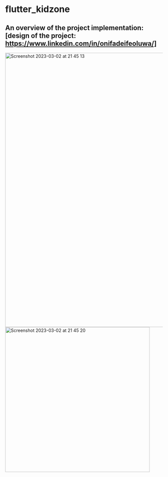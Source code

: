 # flutter_kidzone

## An overview of the project implementation: [design of the project: https://www.linkedin.com/in/onifadeifeoluwa/]

<img width="874" alt="Screenshot 2023-03-02 at 21 45 13" src="https://user-images.githubusercontent.com/74302462/222509621-3b6aec87-7a23-48da-bf75-1263646a51b0.png">
<img width="462" alt="Screenshot 2023-03-02 at 21 45 20" src="https://user-images.githubusercontent.com/74302462/222509631-1a26f9ee-c775-472b-a4ea-9dfb1b78e3e9.png">
